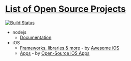 # [List of Open Source Projects](https://opensourcelist.github.io/)

[![Build Status](https://travis-ci.org/opensourcelist/projects.svg?branch=master)](https://travis-ci.org/opensourcelist/projects)

* nodejs
  * [Documentation](docs/nodejs/documentation.md)
* iOS
  * [Frameworks, libraries & more](docs/iOS/other/README.md) - by [Awesome iOS](https://github.com/vsouza/awesome-ios)
  * [Apps](docs/iOS/apps/README.md) - by [Open-Source iOS Apps](https://github.com/dkhamsing/open-source-ios-apps)
